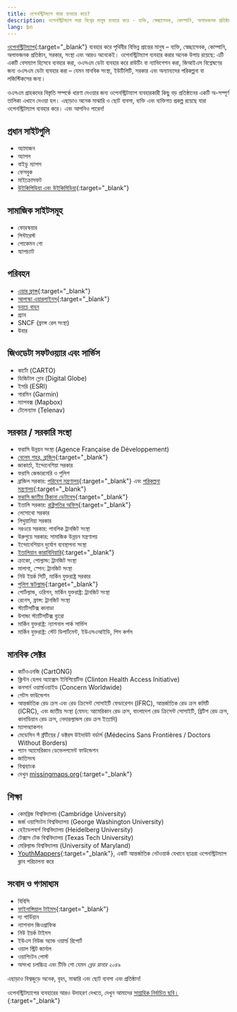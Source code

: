 ```yaml
---
title: ওপেনস্ট্রিটম্যাপ কারা ব্যবহার করে?
description: ওপেনস্ট্রিটম্যাপ সারা বিশ্বের মানুষ ব্যবহার করে - ব্যক্তি, স্বেচ্ছাসেবক, কোম্পানি, অলাভজনক প্রতিষ্ঠান, সরকার, ...
lang: bn
---
```


[ওপেনস্ট্রিটম্যাপ](https://openstreetmap.org){:target="_blank"} ব্যবহার করে পৃথিবীর বিভিন্ন প্রান্তের মানুষ – ব্যক্তি, স্বেচ্ছাসেবক, কোম্পানি, অলাভজনক প্রতিষ্ঠান, সরকার, সংস্থা এবং আরও অনেকেই। ওপেনস্ট্রিটম্যাপ ব্যবহার করার অনেক উপায় রয়েছে: এটি একটি বেসম্যাপ হিসেবে ব্যবহার করা, ওএসএম ডেটা ব্যবহার করে রাউটিং বা ন্যাভিগেশন করা, জিআইএস বিশ্লেষণের জন্য ওএসএম ডেটা ব্যবহার করা – যেমন মানবিক সংস্থা, ইউটিলিটি, সরকার এবং অন্যান্যদের পরিকল্পনা বা লজিস্টিকসের জন্য।


ওএসএম গ্রাহকদের বিস্তৃতি সম্পর্কে ধারণা দেওয়ার জন্য ওপেনস্ট্রিটম্যাপ ব্যবহারকারী কিছু বড় প্রতিষ্ঠানের একটি অ-সম্পূর্ণ তালিকা এখানে দেওয়া হল। এছাড়াও অনেক মাঝারি ও ছোট ব্যবসা, ব্যক্তি এবং ব্যক্তিগত প্রকল্প রয়েছে যারা ওপেনস্ট্রিটম্যাপ ব্যবহার করে। এবং আপনিও পারেন!
## প্রধান সাইটগুলি

* অ্যামাজন
* অ্যাপল
* বাইডু ম্যাপস
* ফেসবুক
* মাইক্রোসফট
* [উইকিপিডিয়া এবং উইকিমিডিয়া](https://blog.wikimedia.org/2018/06/28/interactive-maps-now-in-your-language/){:target="_blank"}

## সামাজিক সাইটসমূহ

* ফোরস্কয়ার
* পিন্টারেস্ট
* পোকেমন গো
* স্ন্যাপচ্যাট


## পরিবহন

* [এয়ার ফ্রান্স](https://wiki.openstreetmap.org/wiki/File:Air_France_seatback_map_display.jpg){\:target="\_blank"}
* [আলাস্কা এয়ারলাইনস](https://twitter.com/openstreetmapes/status/554009623062388736){\:target="\_blank"}
* [ডয়চে বাহন](https://wiki.openstreetmap.org/wiki/File:OpenStreetMap_in_an_IC2_carriage_(DB){:target="_blank"}.jpg)
* গ্র্যাব
* SNCF (ফ্রান্স রেল সংস্থা)
* উবার

## জিওডেটা সফটওয়্যার এবং সার্ভিস

* কার্টো (CARTO)
* ডিজিটাল গ্লোব (Digital Globe)
* ইসরি (ESRI)
* গারমিন (Garmin)
* ম্যাপবক্স (Mapbox)
* টেলেন্যাভ (Telenav)

## সরকার / সরকারি সংস্থা

* ফরাসি উন্নয়ন সংস্থা (Agence Française de Développement)
* [বেলেম শহর, ব্রাজিল](http://www.kdaberlinda.pa.gov.br/mapa_app/){\:target="\_blank"}
* জাকার্তা, ইন্দোনেশিয়া সরকার
* ফরাসি জেন্ডারমেরি ও পুলিশ
* ব্রাজিল সরকার: [পরিবেশ মন্ত্রণালয়](https://www.ibama.gov.br/siema/){\:target="\_blank"} এবং [পরিকল্পনা মন্ত্রণালয়](http://www.visualizador.inde.gov.br){\:target="\_blank"}
* [ফরাসি জাতীয় ঠিকানা ডেটাবেস](https://adresse.data.gouv.fr){\:target="\_blank"}
* ইতালি সরকার: [রাষ্ট্রপতির অফিস](http://www.governo.it/mappa-del-presidente){\:target="\_blank"}
* লেসোথো সরকার
* লিথুয়ানিয়া সরকার
* নরওয়ে সরকার: পাবলিক ট্রানজিট সংস্থা
* উরুগুয়ে সরকার: সামাজিক উন্নয়ন মন্ত্রণালয়
* ইন্দোনেশিয়ান দুর্যোগ ব্যবস্থাপনা সংস্থা
* [ইতালিয়ান কারাবিনিয়ারি](http://www.carabinieri.it/cittadino/informazioni/dove-siamo){\:target="\_blank"}
* ক্রাকো, পোল্যান্ড: ট্রানজিট সংস্থা
* মালাগা, স্পেন: ট্রানজিট সংস্থা
* নিউ ইয়র্ক সিটি, মার্কিন যুক্তরাষ্ট্র সরকার
* [পুলিশ স্কটল্যান্ড](http://www.scotland.police.uk/your-community/edinburgh/){\:target="\_blank"}
* পোর্টল্যান্ড, ওরিগন, মার্কিন যুক্তরাষ্ট্র: ট্রানজিট সংস্থা
* রেনেস, ফ্রান্স: ট্রানজিট সংস্থা
* স্ট্যাটিসটিক্স কানাডা
* উগান্ডা স্ট্যাটিসটিক্স ব্যুরো
* মার্কিন যুক্তরাষ্ট্র: ন্যাশনাল পার্ক সার্ভিস
* মার্কিন যুক্তরাষ্ট্র: স্টেট ডিপার্টমেন্ট, ইউএসএআইডি, পিস কর্পস

## মানবিক সেক্টর

* কার্টওএনজি (CartONG)
* ক্লিন্টন হেলথ অ্যাক্সেস ইনিশিয়েটিভ (Clinton Health Access Initiative)
* কনসার্ন ওয়ার্ল্ডওয়াইড (Concern Worldwide)
* গেটস ফাউন্ডেশন
* আন্তর্জাতিক রেড ক্রস এবং রেড ক্রিসেন্ট সোসাইটি ফেডারেশন (IFRC), আন্তর্জাতিক রেড ক্রস কমিটি (ICRC), এবং জাতীয় সংস্থা (যেমন: আমেরিকান রেড ক্রস, বাংলাদেশ রেড ক্রিসেন্ট সোসাইটি, ব্রিটিশ রেড ক্রস, কানাডিয়ান রেড ক্রস, নেদারল্যান্ডস রেড ক্রস ইত্যাদি)
* ম্যাপঅ্যাকশন
* মেডেসিন সঁ ফ্রঁটিয়ের / ডক্টরস উইদাউট বর্ডার্স (Médecins Sans Frontières / Doctors Without Borders)
* প্যান অ্যামেরিকান ডেভেলপমেন্ট ফাউন্ডেশন
* জাতিসংঘ
* বিশ্বব্যাংক
* দেখুন [missingmaps.org](https://www.missingmaps.org){\:target="\_blank"}

## শিক্ষা

* কেমব্রিজ বিশ্ববিদ্যালয় (Cambridge University)
* জর্জ ওয়াশিংটন বিশ্ববিদ্যালয় (George Washington University)
* হেইডেলবার্গ বিশ্ববিদ্যালয় (Heidelberg University)
* টেক্সাস টেক বিশ্ববিদ্যালয় (Texas Tech University)
* মেরিল্যান্ড বিশ্ববিদ্যালয় (University of Maryland)
* [YouthMappers](https://www.youthmappers.org){\:target="\_blank"}, একটি আন্তর্জাতিক নেটওয়ার্ক যেখানে ছাত্ররা ওপেনস্ট্রিটম্যাপ ক্লাব পরিচালনা করে


## সংবাদ ও গণমাধ্যম

* বিবিসি
* [ফাইনান্সিয়াল টাইমস](https://www.reddit.com/r/dataisbeautiful/comments/9j285h/im_steve_bernard_interactive_design_editor_at_the/e6o3kyz/){:target="_blank"}
* দ্য গার্ডিয়ান
* ন্যাশনাল জিওগ্রাফিক
* নিউ ইয়র্ক টাইমস
* ইউএস নিউজ অ্যান্ড ওয়ার্ল্ড রিপোর্ট
* ওয়াল স্ট্রিট জার্নাল
* ওয়াশিংটন পোস্ট
* অসংখ্য চলচ্চিত্র এবং টিভি শো যেমন *ব্লেড রানার ২০৪৯*

এছাড়াও বিশ্বজুড়ে অনেক, বৃহৎ, মাঝারি এবং ছোট ব্যবসা এবং প্রতিষ্ঠান!

ওপেনস্ট্রিটম্যাপের ব্যবহারের আরও উদাহরণ দেখতে, দেখুন আমাদের [সাপ্তাহিক নির্বাচিত ছবি।](https://wiki.openstreetmap.org/wiki/Featured_images){:target="_blank"}
